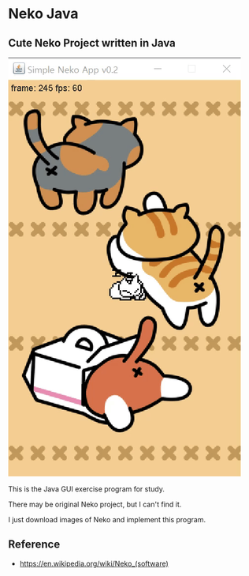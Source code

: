 # Neko Java

## Cute Neko Project written in Java

![neko](finish.gif)

This is the Java GUI exercise program for study.

There may be original Neko project, but I can't find it.

I just download images of Neko and implement this program.

## Reference

- <https://en.wikipedia.org/wiki/Neko_(software)>